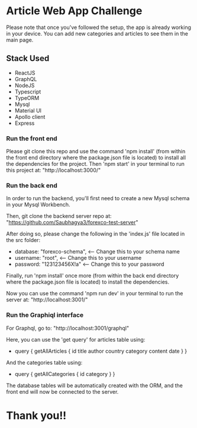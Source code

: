 # Article Web App Challenge

Please note that once you've followed the setup, the app is already working in your device. 
You can add new categories and articles to see them in the main page.

## Stack Used

- ReactJS
- GraphQL
- NodeJS
- Typescript
- TypeORM
- Mysql
- Material UI
- Apollo client
- Express

### Run the front end

Please git clone this repo and use the command 'npm install' (from within the front end directory where the package.json file is located) to install all the dependencies for the project.
Then 'npm start' in your terminal to run this project at: "http://localhost:3000/"

### Run the back end

In order to run the backend, you'll first need to create a new Mysql schema in your Mysql Workbench. 

Then, git clone the backend server repo at: "https://github.com/Saubhagya3/forexco-test-server"

After doing so, please change the following in the 'index.js' file located in the src folder:
- database: "forexco-schema", <-- Change this to your schema name
- username: "root", <-- Change this to your username
- password: "123123456X!a" <-- Change this to your password

Finally, run 'npm install' once more (from within the back end directory where the package.json file is located) to install the dependencies.

Now you can use the command 'npm run dev' in your terminal to run the server at: "http://localhost:3001/"

### Run the Graphiql interface

For Graphql, go to: "http://localhost:3001/graphql"

Here, you can use the 'get query' for articles table using:

- query {
  getAllArticles {
    id
    title
    author
    country
    category
    content
    date
  }
}

And the categories table using:

- query {
  getAllCategories {
    id
    category
  }
}

The database tables will be automatically created with the ORM, and the front end will now be connected to the server.

# Thank you!!
